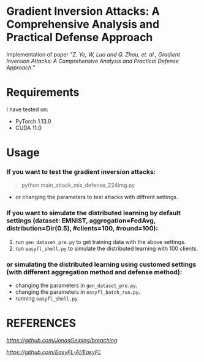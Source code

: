 # Gradient Inversion Attacks: A Comprehensive Analysis and Practical Defense Approach

Implementation of paper *"Z. Ye, W, Luo and Q. Zhou, et. al., Gradient Inversion Attacks: A Comprehensive Analysis and Practical Defense Approach."*


# Requirements

I have tested on:

- PyTorch 1.13.0
- CUDA 11.0


# Usage

### If you want to test the gradient inversion attacks:

> python main_attack_mix_defense_224img.py

- or changing the parameters to test attacks with diffrent settings.

### If you want to simulate the distributed learning by default settings (dataset: EMNIST, aggregation=FedAvg, distribution=Dir(0.5), #clients=100, #round=100): 

1. run `gen_dataset_pre.py` to get training data with the above settings.
2. run `easyfl_shell.py` to simulate the distributed learning with 100 clients.

### or simulating the distributed learning using customed settings (with different aggregation method and defense method):

- changing the parameters in `gen_dataset_pre.py`.
- changing the parameters in `easyfl_batch_run.py`.
- running `easyfl_shell.py`.
 
 # REFERENCES
 
 *https://github.com/JonasGeiping/breaching*
 
 *https://github.com/EasyFL-AI/EasyFL*
 
